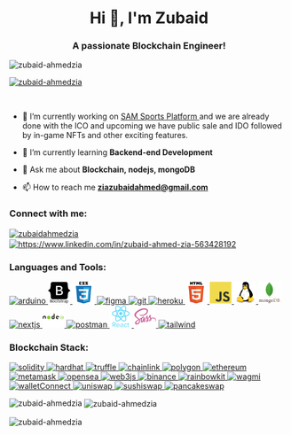 <h1 align="center">Hi 👋, I'm Zubaid</h1>
<h3 align="center">A passionate Blockchain Engineer!</h3>

<p align="left"> <img src="https://komarev.com/ghpvc/?username=zubaid-ahmedzia&label=Profile%20views&color=0e75b6&style=flat" alt="zubaid-ahmedzia" /> </p>

<p align="left"> <a href="https://github.com/ryo-ma/github-profile-trophy"><img src="https://github-profile-trophy.vercel.app/?username=zubaid-ahmedzia" alt="zubaid-ahmedzia" /></a> </p>

<p align="left"> <a href="https://twitter.com/" target="blank"><img src="https://img.shields.io/twitter/follow/?logo=twitter&style=for-the-badge" alt="" /></a> </p>

- 🔭 I’m currently working on [SAM Sports Platform ](https://samsports.io/) and we are already done with the ICO and upcoming we have public sale and IDO followed by in-game NFTs and other exciting features.

- 🌱 I’m currently learning **Backend-end Development**

- 💬 Ask me about **Blockchain, nodejs, mongoDB**

- 📫 How to reach me **ziazubaidahmed@gmail.com**

<h3 align="left">Connect with me:</h3>
<p align="left">
<a href="https://twitter.com/7he_ChosenOne" target="blank"><img align="center" src="https://raw.githubusercontent.com/rahuldkjain/github-profile-readme-generator/master/src/images/icons/Social/twitter.svg" alt="zubaidahmedzia" height="30" width="40" /></a>
<a href="https://www.linkedin.com/in/zubaid-ahmed-zia-563428192" target="blank"><img align="center" src="https://raw.githubusercontent.com/rahuldkjain/github-profile-readme-generator/master/src/images/icons/Social/linked-in-alt.svg" alt="https://www.linkedin.com/in/zubaid-ahmed-zia-563428192" height="30" width="40" /></a>
</p>
<p align="left">
</p>

<h3 align="left">Languages and Tools:</h3>
<p align="left"> <a href="https://www.arduino.cc/" target="_blank" rel="noreferrer"> <img src="https://cdn.worldvectorlogo.com/logos/arduino-1.svg" alt="arduino" width="40" height="40"/> </a> <a href="https://getbootstrap.com" target="_blank" rel="noreferrer"> <img src="https://raw.githubusercontent.com/devicons/devicon/master/icons/bootstrap/bootstrap-plain-wordmark.svg" alt="bootstrap" width="40" height="40"/> </a> <a href="https://www.w3schools.com/css/" target="_blank" rel="noreferrer"> <img src="https://raw.githubusercontent.com/devicons/devicon/master/icons/css3/css3-original-wordmark.svg" alt="css3" width="40" height="40"/> </a> <a href="https://www.figma.com/" target="_blank" rel="noreferrer"> <img src="https://www.vectorlogo.zone/logos/figma/figma-icon.svg" alt="figma" width="40" height="40"/> </a> <a href="https://git-scm.com/" target="_blank" rel="noreferrer"> <img src="https://www.vectorlogo.zone/logos/git-scm/git-scm-icon.svg" alt="git" width="40" height="40"/> </a> <a href="https://heroku.com" target="_blank" rel="noreferrer"> <img src="https://www.vectorlogo.zone/logos/heroku/heroku-icon.svg" alt="heroku" width="40" height="40"/> </a> <a href="https://www.w3.org/html/" target="_blank" rel="noreferrer"> <img src="https://raw.githubusercontent.com/devicons/devicon/master/icons/html5/html5-original-wordmark.svg" alt="html5" width="40" height="40"/> </a> <a href="https://developer.mozilla.org/en-US/docs/Web/JavaScript" target="_blank" rel="noreferrer"> <img src="https://raw.githubusercontent.com/devicons/devicon/master/icons/javascript/javascript-original.svg" alt="javascript" width="40" height="40"/> </a> <a href="https://www.linux.org/" target="_blank" rel="noreferrer"> <img src="https://raw.githubusercontent.com/devicons/devicon/master/icons/linux/linux-original.svg" alt="linux" width="40" height="40"/> </a> <a href="https://www.mongodb.com/" target="_blank" rel="noreferrer"> <img src="https://raw.githubusercontent.com/devicons/devicon/master/icons/mongodb/mongodb-original-wordmark.svg" alt="mongodb" width="40" height="40"/> </a> <a href="https://nextjs.org/" target="_blank" rel="noreferrer"> <img src="https://cdn.worldvectorlogo.com/logos/nextjs-2.svg" alt="nextjs" width="40" height="40"/> </a> <a href="https://nodejs.org" target="_blank" rel="noreferrer"> <img src="https://raw.githubusercontent.com/devicons/devicon/master/icons/nodejs/nodejs-original-wordmark.svg" alt="nodejs" width="40" height="40"/> </a> <a href="https://postman.com" target="_blank" rel="noreferrer"> <img src="https://www.vectorlogo.zone/logos/getpostman/getpostman-icon.svg" alt="postman" width="40" height="40"/> </a> <a href="https://reactjs.org/" target="_blank" rel="noreferrer"> <img src="https://raw.githubusercontent.com/devicons/devicon/master/icons/react/react-original-wordmark.svg" alt="react" width="40" height="40"/> </a> <a href="https://sass-lang.com" target="_blank" rel="noreferrer"> <img src="https://raw.githubusercontent.com/devicons/devicon/master/icons/sass/sass-original.svg" alt="sass" width="40" height="40"/> </a> <a href="https://tailwindcss.com/" target="_blank" rel="noreferrer"> <img src="https://www.vectorlogo.zone/logos/tailwindcss/tailwindcss-icon.svg" alt="tailwind" width="40" height="40"/> </a> </p>

<h3 align="left">Blockchain Stack:</h3>
 <a href="https://soliditylang.org/" target="_blank" rel="noreferrer"> <img src="https://seeklogo.com/images/S/solidity-logo-D29CC3EB00-seeklogo.com.png" alt="solidity" width="40" height="40"/> </a> <a href="https://hardhat.org/" target="_blank" rel="noreferrer"> <img src="https://seeklogo.com/images/H/hardhat-logo-888739EBB4-seeklogo.com.png" alt="hardhat" width="40" height="40"/> </a> <a href="https://trufflesuit.com/" target="_blank" rel="noreferrer"> <img src="https://seeklogo.com/images/T/truffle-logo-2DC7EBABF2-seeklogo.com.png" alt="truffle" width="40" height="40"/> </a> <a href="https://chain.link/" target="_blank" rel="noreferrer"> <img src="https://seeklogo.com/images/C/chainlink-link-logo-CDF7095A43-seeklogo.com.png" alt="chainlink" width="40" height="40"/> </a> <a href="https://polygon.technology" target="_blank" rel="noreferrer"> <img src="https://seeklogo.com/images/P/polygon-matic-logo-1DFDA3A3A8-seeklogo.com.png" alt="polygon" width="40" height="40"/> </a> <a href="https://ethereum.org" target="_blank" rel="noreferrer"> <img src="https://seeklogo.com/images/E/ethereum-logo-DE26DD608D-seeklogo.com.png" alt="ethereum" width="40" height="40"/> </a>
<a href="https://metamask.io" target="_blank" rel="noreferrer"> <img src="https://seeklogo.com/images/M/metamask-logo-09EDE53DBD-seeklogo.com.png" alt="metamask" width="40" height="40"/> </a> <a href="https://opensea.io" target="_blank" rel="noreferrer"> <img src="https://seeklogo.com/images/O/opensea-logo-7DE9D85D62-seeklogo.com.png" alt="opensea" width="40" height="40"/> </a> <a href="https://web3js.readthedocs.io/" target="_blank" rel="noreferrer"> <img src="https://seeklogo.com/images/W/web3js-logo-62DEE79B50-seeklogo.com.png" alt="web3js" width="40" height="40"/> </a> <a href="https://www.binance.com/en" target="_blank" rel="noreferrer"> <img src="https://seeklogo.com/images/B/binance-coin-bnb-logo-97F9D55608-seeklogo.com.png" alt="binance" width="40" height="40"/> </a> <a href="https://www.rainbowkit.com/" target="_blank" rel="noreferrer"> <img src="https://www.rainbowkit.com/rainbow.svg" alt="rainbowkit" width="40" height="40"/> </a> <a href="https://www.wagmi.sh" target="_blank" rel="noreferrer"> <img src="https://raw.githubusercontent.com/wagmi-dev/.github/main/content/logo-dark.svg" alt="wagmi" width="40" height="40"/> </a> <a href="https://walletconnect.com/" target="_blank" rel="noreferrer"> <img src="https://avatars.githubusercontent.com/u/37784886?s=200&v=4" alt="walletConnect" width="40" height="40"/> </a> <a href="https://uniswap.org/" target="_blank" rel="noreferrer"> <img src="https://avatars.githubusercontent.com/u/36115574?s=200&v=4" alt="uniswap" width="40" height="40"/> </a> <a href="https://sushi.com" target="_blank" rel="noreferrer"> <img src="https://avatars.githubusercontent.com/u/72222929?s=200&v=4" alt="sushiswap" width="40" height="40"/> </a> <a href="https://pancakeswap.finance" target="_blank" rel="noreferrer"> <img src="https://avatars.githubusercontent.com/u/71247426?s=200&v=4" alt="pancakeswap" width="40" height="40"/> </a>    </p>

<p><img align="left" src="https://github-readme-stats.vercel.app/api/top-langs?username=zubaid-ahmedzia&show_icons=true&locale=en&layout=compact" alt="zubaid-ahmedzia" /></p>

<p>&nbsp;<img align="center" src="https://github-readme-stats.vercel.app/api?username=zubaid-ahmedzia&show_icons=true&locale=en" alt="zubaid-ahmedzia" /></p>

<p><img align="center" src="https://github-readme-streak-stats.herokuapp.com/?user=zubaid-ahmedzia&" alt="zubaid-ahmedzia" /></p>
